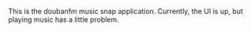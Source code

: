 This is the doubanfm music snap application. Currently, the UI is up, but playing music has a little problem.
